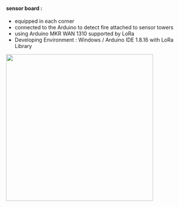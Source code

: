 #### sensor board :
+ equipped in each corner
+ connected to the Arduino to detect fire attached to sensor towers
+ using Arduino MKR WAN 1310 supported by LoRa 
+ Developing Environment : Windows / Arduino IDE 1.8.16 with LoRa Library

<img src="https://user-images.githubusercontent.com/68414594/144308588-edb7ac0f-7d64-4aa5-9165-37f7388f78fe.png" width="400" height="400"/>

